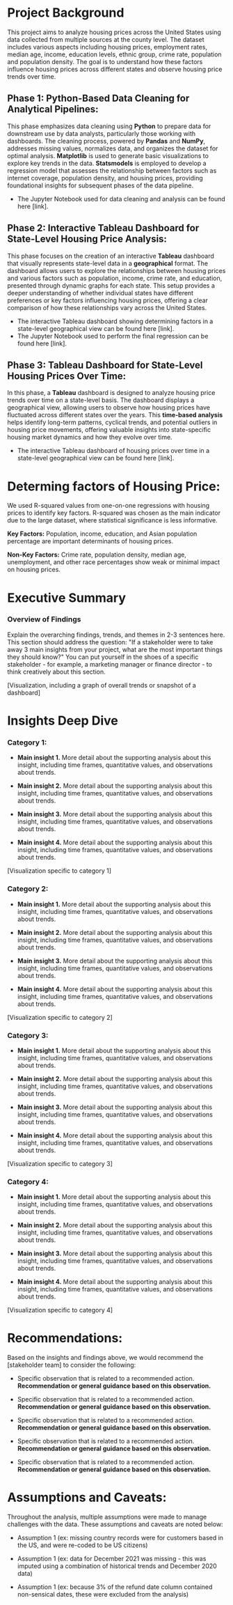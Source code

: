 # Project Background
This project aims to analyze housing prices across the United States using data collected from multiple sources at the county level. The dataset includes various aspects including housing prices, employment rates, median age, income, education levels, ethnic group, crime rate, population and population density. The goal is to understand how these factors influence housing prices across different states and observe housing price trends over time.

## Phase 1: Python-Based Data Cleaning for Analytical Pipelines:

This phase emphasizes data cleaning using **Python** to prepare data for downstream use by data analysts, particularly those working with dashboards. The cleaning process, powered by **Pandas** and **NumPy**, addresses missing values, normalizes data, and organizes the dataset for optimal analysis. **Matplotlib** is used to generate basic visualizations to explore key trends in the data. **Statsmodels** is employed to develop a regression model that assesses the relationship between factors such as internet coverage, population density, and housing prices, providing foundational insights for subsequent phases of the data pipeline.

- The Jupyter Notebook used for data cleaning and analysis can be found here [link].

## Phase 2: Interactive Tableau Dashboard for State-Level Housing Price Analysis:

This phase focuses on the creation of an interactive **Tableau** dashboard that visually represents state-level data in a **geographical** format. The dashboard allows users to explore the relationships between housing prices and various factors such as population, income, crime rate, and education, presented through dynamic graphs for each state. This setup provides a deeper understanding of whether individual states have different preferences or key factors influencing housing prices, offering a clear comparison of how these relationships vary across the United States.

- The interactive Tableau dashboard showing determining factors in a state-level geographical view can be found here [link].
- The Jupyter Notebook used to perform the final regression can be found here [link].

## Phase 3: Tableau Dashboard for State-Level Housing Prices Over Time:

In this phase, a **Tableau** dashboard is designed to analyze housing price trends over time on a state-level basis. The dashboard displays a geographical view, allowing users to observe how housing prices have fluctuated across different states over the years. This **time-based analysis** helps identify long-term patterns, cyclical trends, and potential outliers in housing price movements, offering valuable insights into state-specific housing market dynamics and how they evolve over time.

- The interactive Tableau dashboard of housing prices over time in a state-level geographical view can be found here [link].

# Determing factors of Housing Price:
We used R-squared values from one-on-one regressions with housing prices to identify key factors. R-squared was chosen as the main indicator due to the large dataset, where statistical significance is less informative.

**Key Factors:** Population, income, education, and Asian population percentage are important determinants of housing prices.

**Non-Key Factors:** Crime rate, population density, median age, unemployment, and other race percentages show weak or minimal impact on housing prices.


# Executive Summary

### Overview of Findings

Explain the overarching findings, trends, and themes in 2-3 sentences here. This section should address the question: "If a stakeholder were to take away 3 main insights from your project, what are the most important things they should know?" You can put yourself in the shoes of a specific stakeholder - for example, a marketing manager or finance director - to think creatively about this section.

[Visualization, including a graph of overall trends or snapshot of a dashboard]



# Insights Deep Dive
### Category 1:

* **Main insight 1.** More detail about the supporting analysis about this insight, including time frames, quantitative values, and observations about trends.
  
* **Main insight 2.** More detail about the supporting analysis about this insight, including time frames, quantitative values, and observations about trends.
  
* **Main insight 3.** More detail about the supporting analysis about this insight, including time frames, quantitative values, and observations about trends.
  
* **Main insight 4.** More detail about the supporting analysis about this insight, including time frames, quantitative values, and observations about trends.

[Visualization specific to category 1]


### Category 2:

* **Main insight 1.** More detail about the supporting analysis about this insight, including time frames, quantitative values, and observations about trends.
  
* **Main insight 2.** More detail about the supporting analysis about this insight, including time frames, quantitative values, and observations about trends.
  
* **Main insight 3.** More detail about the supporting analysis about this insight, including time frames, quantitative values, and observations about trends.
  
* **Main insight 4.** More detail about the supporting analysis about this insight, including time frames, quantitative values, and observations about trends.

[Visualization specific to category 2]


### Category 3:

* **Main insight 1.** More detail about the supporting analysis about this insight, including time frames, quantitative values, and observations about trends.
  
* **Main insight 2.** More detail about the supporting analysis about this insight, including time frames, quantitative values, and observations about trends.
  
* **Main insight 3.** More detail about the supporting analysis about this insight, including time frames, quantitative values, and observations about trends.
  
* **Main insight 4.** More detail about the supporting analysis about this insight, including time frames, quantitative values, and observations about trends.

[Visualization specific to category 3]


### Category 4:

* **Main insight 1.** More detail about the supporting analysis about this insight, including time frames, quantitative values, and observations about trends.
  
* **Main insight 2.** More detail about the supporting analysis about this insight, including time frames, quantitative values, and observations about trends.
  
* **Main insight 3.** More detail about the supporting analysis about this insight, including time frames, quantitative values, and observations about trends.
  
* **Main insight 4.** More detail about the supporting analysis about this insight, including time frames, quantitative values, and observations about trends.

[Visualization specific to category 4]



# Recommendations:

Based on the insights and findings above, we would recommend the [stakeholder team] to consider the following: 

* Specific observation that is related to a recommended action. **Recommendation or general guidance based on this observation.**
  
* Specific observation that is related to a recommended action. **Recommendation or general guidance based on this observation.**
  
* Specific observation that is related to a recommended action. **Recommendation or general guidance based on this observation.**
  
* Specific observation that is related to a recommended action. **Recommendation or general guidance based on this observation.**
  
* Specific observation that is related to a recommended action. **Recommendation or general guidance based on this observation.**
  


# Assumptions and Caveats:

Throughout the analysis, multiple assumptions were made to manage challenges with the data. These assumptions and caveats are noted below:

* Assumption 1 (ex: missing country records were for customers based in the US, and were re-coded to be US citizens)
  
* Assumption 1 (ex: data for December 2021 was missing - this was imputed using a combination of historical trends and December 2020 data)
  
* Assumption 1 (ex: because 3% of the refund date column contained non-sensical dates, these were excluded from the analysis)
